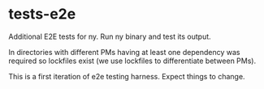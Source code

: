 # tests-e2e

Additional E2E tests for ny. Run ny binary and test its output.

In directories with different PMs having at least one dependency was required so lockfiles exist (we use lockfiles to differentiate between PMs).

This is a first iteration of e2e testing harness. Expect things to change.
